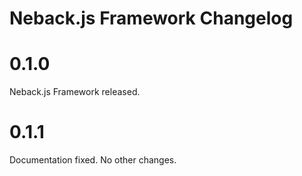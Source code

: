 # Neback.js Framework Changelog

# 0.1.0

Neback.js Framework released.

# 0.1.1

Documentation fixed. No other changes.